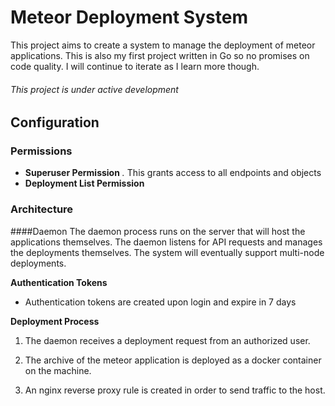 # Meteor Deployment System
This project aims to create a system to manage the deployment of meteor applications. This is also my first project written in Go so no promises on code quality. I will continue to iterate as I learn more though.

###### This project is under active development

## Configuration
### Permissions
+ **Superuser Permission**  _*.*_ This grants access to all endpoints and objects
+ **Deployment List Permission**

### Architecture

####Daemon
The daemon process runs on the server that will host the applications themselves. The daemon listens for API requests and manages the deployments themselves. The system will eventually support multi-node deployments.

**Authentication Tokens**
+ Authentication tokens are created upon login and expire in 7 days

**Deployment Process**

1. The daemon receives a deployment request from an authorized user.

2. The archive of the meteor application is deployed as a docker container on the machine.

3. An nginx reverse proxy rule is created in order to send traffic to the host.
